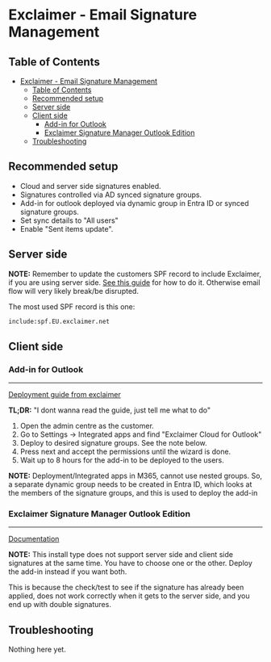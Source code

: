 # Exclaimer - Email Signature Management

## Table of Contents

- [Exclaimer - Email Signature Management](#exclaimer---email-signature-management)
  - [Table of Contents](#table-of-contents)
  - [Recommended setup](#recommended-setup)
  - [Server side](#server-side)
  - [Client side](#client-side)
    - [Add-in for Outlook](#add-in-for-outlook)
    - [Exclaimer Signature Manager Outlook Edition](#exclaimer-signature-manager-outlook-edition)
  - [Troubleshooting](#troubleshooting)

## Recommended setup

- Cloud and server side signatures enabled.
- Signatures controlled via AD synced signature groups.
- Add-in for outlook deployed via dynamic group in Entra ID or synced signature groups.
- Set sync details to "All users"
- Enable "Sent items update".

## Server side

**NOTE:** Remember to update the customers SPF record to include Exclaimer, if you are using server side. [See this guide](https://support.exclaimer.com/hc/en-gb/articles/4404775962641-How-to-update-the-Sender-Policy-Framework-SPF) for how to do it. Otherwise email flow will very likely break/be disrupted.

The most used SPF record is this one:

```html
include:spf.EU.exclaimer.net
```

## Client side

### Add-in for Outlook

___

[Deployment guide from exclaimer](https://support.exclaimer.com/hc/en-gb/articles/360020741398-Install-Exclaimer-Cloud-Outlook-Add-in-Public-channel)

**TL;DR:** "I dont wanna read the guide, just tell me what to do"

1. Open the admin centre as the customer.
2. Go to Settings -> Integrated apps and find "Exclaimer Cloud for Outlook"
3. Deploy to desired signature groups. See the note below.
4. Press next and accept the permissions until the wizard is done.
5. Wait up to 8 hours for the add-in to be deployed to the users.

**NOTE:** Deployment/Integrated apps in M365, cannot use nested groups. So, a separate dynamic group needs to be created in Entra ID, which looks at the members of the signature groups, and this is used to deploy the add-in

### Exclaimer Signature Manager Outlook Edition

___

[Documentation](https://support.exclaimer.com/hc/en-gb/articles/7238574049437-Exclaimer-Cloud-Signature-Update-Agent)

**NOTE:** This install type does not support server side and client side signatures at the same time. You have to choose one or the other. Deploy the add-in instead if you want both.

This is because the check/test to see if the signature has already been applied, does not work correctly when it gets to the server side, and you end up with double signatures.

## Troubleshooting

Nothing here yet.
